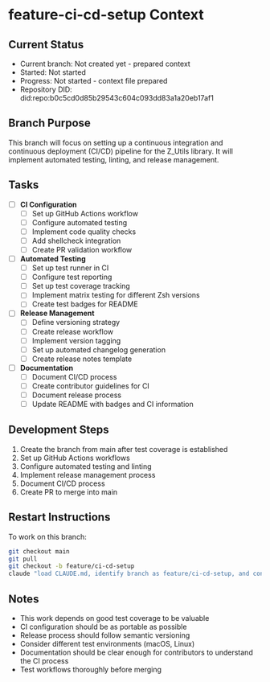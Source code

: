 # feature-ci-cd-setup Context

## Current Status
- Current branch: Not created yet - prepared context
- Started: Not started
- Progress: Not started - context file prepared
- Repository DID: did:repo:b0c5cd0d85b29543c604c093dd83a1a20eb17af1

## Branch Purpose
This branch will focus on setting up a continuous integration and continuous deployment (CI/CD) pipeline for the Z_Utils library. It will implement automated testing, linting, and release management.

## Tasks
- [ ] **CI Configuration**
  - [ ] Set up GitHub Actions workflow
  - [ ] Configure automated testing
  - [ ] Implement code quality checks
  - [ ] Add shellcheck integration
  - [ ] Create PR validation workflow

- [ ] **Automated Testing**
  - [ ] Set up test runner in CI
  - [ ] Configure test reporting
  - [ ] Set up test coverage tracking
  - [ ] Implement matrix testing for different Zsh versions
  - [ ] Create test badges for README

- [ ] **Release Management**
  - [ ] Define versioning strategy
  - [ ] Create release workflow
  - [ ] Implement version tagging
  - [ ] Set up automated changelog generation
  - [ ] Create release notes template

- [ ] **Documentation**
  - [ ] Document CI/CD process
  - [ ] Create contributor guidelines for CI
  - [ ] Document release process
  - [ ] Update README with badges and CI information

## Development Steps
1. Create the branch from main after test coverage is established
2. Set up GitHub Actions workflows
3. Configure automated testing and linting
4. Implement release management process
5. Document CI/CD process
6. Create PR to merge into main

## Restart Instructions
To work on this branch:
```bash
git checkout main
git pull
git checkout -b feature/ci-cd-setup
claude "load CLAUDE.md, identify branch as feature/ci-cd-setup, and continue working on CI/CD setup"
```

## Notes
- This work depends on good test coverage to be valuable
- CI configuration should be as portable as possible
- Release process should follow semantic versioning
- Consider different test environments (macOS, Linux)
- Documentation should be clear enough for contributors to understand the CI process
- Test workflows thoroughly before merging